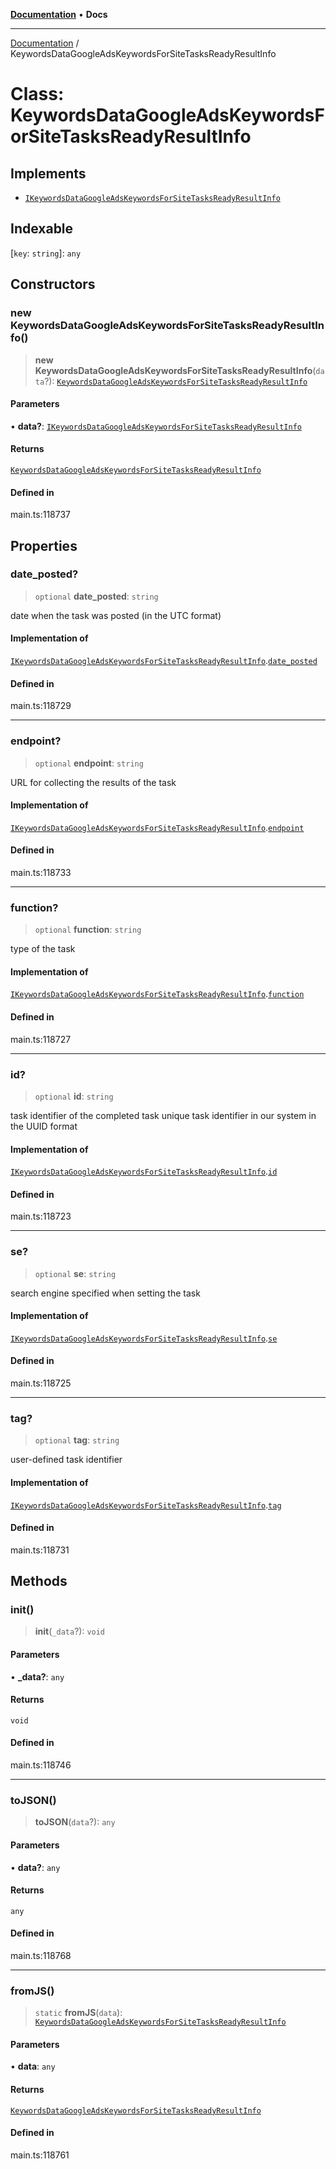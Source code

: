 [**Documentation**](../README.md) • **Docs**

***

[Documentation](../globals.md) / KeywordsDataGoogleAdsKeywordsForSiteTasksReadyResultInfo

# Class: KeywordsDataGoogleAdsKeywordsForSiteTasksReadyResultInfo

## Implements

- [`IKeywordsDataGoogleAdsKeywordsForSiteTasksReadyResultInfo`](../interfaces/IKeywordsDataGoogleAdsKeywordsForSiteTasksReadyResultInfo.md)

## Indexable

 \[`key`: `string`\]: `any`

## Constructors

### new KeywordsDataGoogleAdsKeywordsForSiteTasksReadyResultInfo()

> **new KeywordsDataGoogleAdsKeywordsForSiteTasksReadyResultInfo**(`data`?): [`KeywordsDataGoogleAdsKeywordsForSiteTasksReadyResultInfo`](KeywordsDataGoogleAdsKeywordsForSiteTasksReadyResultInfo.md)

#### Parameters

• **data?**: [`IKeywordsDataGoogleAdsKeywordsForSiteTasksReadyResultInfo`](../interfaces/IKeywordsDataGoogleAdsKeywordsForSiteTasksReadyResultInfo.md)

#### Returns

[`KeywordsDataGoogleAdsKeywordsForSiteTasksReadyResultInfo`](KeywordsDataGoogleAdsKeywordsForSiteTasksReadyResultInfo.md)

#### Defined in

main.ts:118737

## Properties

### date\_posted?

> `optional` **date\_posted**: `string`

date when the task was posted (in the UTC format)

#### Implementation of

[`IKeywordsDataGoogleAdsKeywordsForSiteTasksReadyResultInfo`](../interfaces/IKeywordsDataGoogleAdsKeywordsForSiteTasksReadyResultInfo.md).[`date_posted`](../interfaces/IKeywordsDataGoogleAdsKeywordsForSiteTasksReadyResultInfo.md#date_posted)

#### Defined in

main.ts:118729

***

### endpoint?

> `optional` **endpoint**: `string`

URL for collecting the results of the task

#### Implementation of

[`IKeywordsDataGoogleAdsKeywordsForSiteTasksReadyResultInfo`](../interfaces/IKeywordsDataGoogleAdsKeywordsForSiteTasksReadyResultInfo.md).[`endpoint`](../interfaces/IKeywordsDataGoogleAdsKeywordsForSiteTasksReadyResultInfo.md#endpoint)

#### Defined in

main.ts:118733

***

### function?

> `optional` **function**: `string`

type of the task

#### Implementation of

[`IKeywordsDataGoogleAdsKeywordsForSiteTasksReadyResultInfo`](../interfaces/IKeywordsDataGoogleAdsKeywordsForSiteTasksReadyResultInfo.md).[`function`](../interfaces/IKeywordsDataGoogleAdsKeywordsForSiteTasksReadyResultInfo.md#function)

#### Defined in

main.ts:118727

***

### id?

> `optional` **id**: `string`

task identifier of the completed task
unique task identifier in our system in the UUID format

#### Implementation of

[`IKeywordsDataGoogleAdsKeywordsForSiteTasksReadyResultInfo`](../interfaces/IKeywordsDataGoogleAdsKeywordsForSiteTasksReadyResultInfo.md).[`id`](../interfaces/IKeywordsDataGoogleAdsKeywordsForSiteTasksReadyResultInfo.md#id)

#### Defined in

main.ts:118723

***

### se?

> `optional` **se**: `string`

search engine specified when setting the task

#### Implementation of

[`IKeywordsDataGoogleAdsKeywordsForSiteTasksReadyResultInfo`](../interfaces/IKeywordsDataGoogleAdsKeywordsForSiteTasksReadyResultInfo.md).[`se`](../interfaces/IKeywordsDataGoogleAdsKeywordsForSiteTasksReadyResultInfo.md#se)

#### Defined in

main.ts:118725

***

### tag?

> `optional` **tag**: `string`

user-defined task identifier

#### Implementation of

[`IKeywordsDataGoogleAdsKeywordsForSiteTasksReadyResultInfo`](../interfaces/IKeywordsDataGoogleAdsKeywordsForSiteTasksReadyResultInfo.md).[`tag`](../interfaces/IKeywordsDataGoogleAdsKeywordsForSiteTasksReadyResultInfo.md#tag)

#### Defined in

main.ts:118731

## Methods

### init()

> **init**(`_data`?): `void`

#### Parameters

• **\_data?**: `any`

#### Returns

`void`

#### Defined in

main.ts:118746

***

### toJSON()

> **toJSON**(`data`?): `any`

#### Parameters

• **data?**: `any`

#### Returns

`any`

#### Defined in

main.ts:118768

***

### fromJS()

> `static` **fromJS**(`data`): [`KeywordsDataGoogleAdsKeywordsForSiteTasksReadyResultInfo`](KeywordsDataGoogleAdsKeywordsForSiteTasksReadyResultInfo.md)

#### Parameters

• **data**: `any`

#### Returns

[`KeywordsDataGoogleAdsKeywordsForSiteTasksReadyResultInfo`](KeywordsDataGoogleAdsKeywordsForSiteTasksReadyResultInfo.md)

#### Defined in

main.ts:118761
